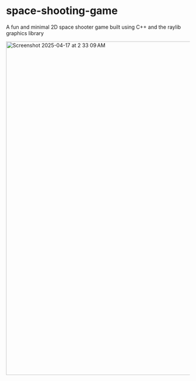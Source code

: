 # space-shooting-game
A  fun and minimal 2D space shooter game built using C++ and the raylib graphics library
<br>

<img width="912" alt="Screenshot 2025-04-17 at 2 33 09 AM" src="https://github.com/user-attachments/assets/2fd9c28c-ce01-4949-8e9a-d11967240594" />
